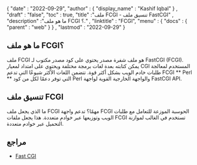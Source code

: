 {
  "date" : "2022-09-29",
  "author" : {
    "display_name" : "Kashif Iqbal"
} ,
  "draft" : "false",
  "toc" : true,
  "title" :"ملف FCGI - تنسيق ملف FastCGI" ,
  "description" :"ما هو ملف FCGI ؟." ,
  "linktitle" : "FCGI",
  "menu" : {
    "docs" : {
      "parent" : "web"
}
} ,
  "lastmod" : "2022-09-29"
}

## ما هو ملف FCGI؟

ملف FCGI هو ملف شفرة مصدر يحتوي على كود مصدر مكتوب لـ FastCGI (FCGI). يمكن كتابته بعدة لغات برمجة مختلفة ويحتوي على امتداد لمعيار CGI المستخدم لمعالجة طلبات خادم الويب بشكل أكثر قوة. تتضمن اللغات الأكثر شيوعًا التي تدعم FCGI ** Perl ** التي توفر دعمًا لكل من كود Perl والواجهة الخارجية القوية لواجهة FastCGI API.

## تنسيق ملف FCGI

ما الذي يجعل ملف FCGI مهمًا؟ تدعم واجهة FCGI الحوسبة الموزعة للتعامل مع طلبات الويب وتوزيعها عبر خوادم متعددة. هذا يجعل ملفات FCGI تستخدم في الغالب لموازنة التحميل عبر خوادم متعددة.

## مراجع

* [Fast CGI](https://metacpan.org/pod/FCGI)

